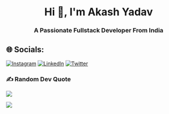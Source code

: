 <h1 align="center">Hi 👋, I'm Akash Yadav</h1>
<h3 align="center">A Passionate Fullstack Developer From India</h3>

## 🌐 Socials:
[![Instagram](https://img.shields.io/badge/Instagram-%23E4405F.svg?logo=Instagram&logoColor=white)](https://instagram.com/ydevakash) [![LinkedIn](https://img.shields.io/badge/LinkedIn-%230077B5.svg?logo=linkedin&logoColor=white)](https://linkedin.com/in/ydevakash) [![Twitter](https://img.shields.io/badge/Twitter-%231DA1F2.svg?logo=Twitter&logoColor=white)](https://twitter.com/ydevakash) 

### ✍️ Random Dev Quote
![](https://quotes-github-readme.vercel.app/api?type=horizontal&theme=radical)

[![](https://visitcount.itsvg.in/api?id=aksh-git&icon=0&color=0)](https://visitcount.itsvg.in)

